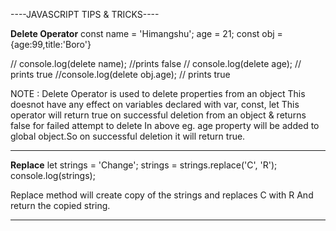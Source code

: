 ----JAVASCRIPT TIPS & TRICKS----

**Delete Operator**
const name = 'Himangshu';
age = 21;
const obj = {age:99,title:'Boro'}

// console.log(delete name); //prints false
// console.log(delete age); // prints true
//console.log(delete obj.age); // prints true

NOTE : Delete Operator is used to delete properties from an object
This doesnot have any effect on variables declared with var, const, let
This operator will return true on successful deletion from an object & returns false for failed attempt to delete
In above eg. age property will be added to global object.So on successful deletion it will return true.

-----------------------------------

**Replace**
let strings = 'Change';
strings = strings.replace('C', 'R');
console.log(strings); 

Replace method will create copy of the strings and replaces C with R
And return the copied string.

-----------------------------------
